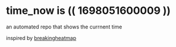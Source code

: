 # time_now is (( 1698051600009 ))

an automated repo that shows the currnent time

inspired by [breakingheatmap](https://github.com/breakingheatmap/breakingheatmap)